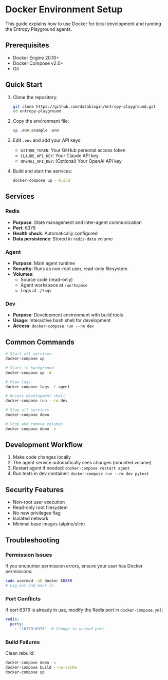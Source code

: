 # Docker Environment Setup

This guide explains how to use Docker for local development and running the Entropy Playground agents.

## Prerequisites

- Docker Engine 20.10+ 
- Docker Compose v2.0+
- Git

## Quick Start

1. Clone the repository:
   ```bash
   git clone https://github.com/datablogin/entropy-playground.git
   cd entropy-playground
   ```

2. Copy the environment file:
   ```bash
   cp .env.example .env
   ```

3. Edit `.env` and add your API keys:
   - `GITHUB_TOKEN`: Your GitHub personal access token
   - `CLAUDE_API_KEY`: Your Claude API key
   - `OPENAI_API_KEY`: (Optional) Your OpenAI API key

4. Build and start the services:
   ```bash
   docker-compose up --build
   ```

## Services

### Redis
- **Purpose**: State management and inter-agent communication
- **Port**: 6379
- **Health check**: Automatically configured
- **Data persistence**: Stored in `redis-data` volume

### Agent
- **Purpose**: Main agent runtime
- **Security**: Runs as non-root user, read-only filesystem
- **Volumes**:
  - Source code (read-only)
  - Agent workspace at `/workspace`
  - Logs at `./logs`

### Dev
- **Purpose**: Development environment with build tools
- **Usage**: Interactive bash shell for development
- **Access**: `docker-compose run --rm dev`

## Common Commands

```bash
# Start all services
docker-compose up

# Start in background
docker-compose up -d

# View logs
docker-compose logs -f agent

# Access development shell
docker-compose run --rm dev

# Stop all services
docker-compose down

# Stop and remove volumes
docker-compose down -v
```

## Development Workflow

1. Make code changes locally
2. The agent service automatically sees changes (mounted volume)
3. Restart agent if needed: `docker-compose restart agent`
4. Run tests in dev container: `docker-compose run --rm dev pytest`

## Security Features

- Non-root user execution
- Read-only root filesystem
- No new privileges flag
- Isolated network
- Minimal base images (alpine/slim)

## Troubleshooting

### Permission Issues
If you encounter permission errors, ensure your user has Docker permissions:
```bash
sudo usermod -aG docker $USER
# Log out and back in
```

### Port Conflicts
If port 6379 is already in use, modify the Redis port in `docker-compose.yml`:
```yaml
redis:
  ports:
    - "16379:6379"  # Change to unused port
```

### Build Failures
Clean rebuild:
```bash
docker-compose down -v
docker-compose build --no-cache
docker-compose up
```